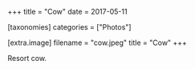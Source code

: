 +++
title = "Cow"
date = 2017-05-11

[taxonomies]
categories = ["Photos"]

[extra.image]
filename = "cow.jpeg"
title = "Cow"
+++

Resort cow.
